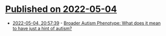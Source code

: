 # [Published on 2022-05-04](index.md)

* [2022-05-04, 20:57:39](https://news.ycombinator.com/item?id=31265773) - [Broader Autism Phenotype: What does it mean to have just a hint of autism?](https://iancommunity.org/ssc/broad-autism-phenotype)
